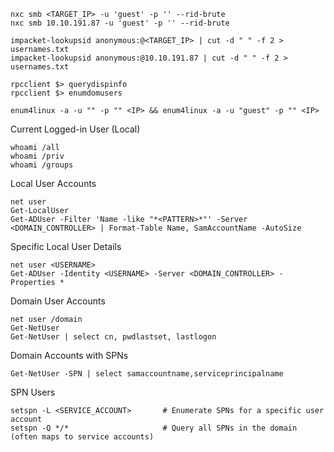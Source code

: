 ```
nxc smb <TARGET_IP> -u 'guest' -p '' --rid-brute
nxc smb 10.10.191.87 -u 'guest' -p '' --rid-brute

impacket-lookupsid anonymous:@<TARGET_IP> | cut -d " " -f 2 > usernames.txt
impacket-lookupsid anonymous:@10.10.191.87 | cut -d " " -f 2 > usernames.txt

rpcclient $> querydispinfo
rpcclient $> enumdomusers

enum4linux -a -u "" -p "" <IP> && enum4linux -a -u "guest" -p "" <IP>
```
Current Logged-in User (Local)
```
whoami /all
whoami /priv
whoami /groups
```
Local User Accounts
```
net user
Get-LocalUser
Get-ADUser -Filter 'Name -like "*<PATTERN>*"' -Server <DOMAIN_CONTROLLER> | Format-Table Name, SamAccountName -AutoSize
```

Specific Local User Details
```
net user <USERNAME>
Get-ADUser -Identity <USERNAME> -Server <DOMAIN_CONTROLLER> -Properties *
```

Domain User Accounts
```
net user /domain
Get-NetUser
Get-NetUser | select cn, pwdlastset, lastlogon
```
Domain Accounts with SPNs
```
Get-NetUser -SPN | select samaccountname,serviceprincipalname
```
SPN Users
```
setspn -L <SERVICE_ACCOUNT>       # Enumerate SPNs for a specific user account
setspn -Q */*                     # Query all SPNs in the domain (often maps to service accounts)
```